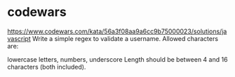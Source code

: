 # codewars
https://www.codewars.com/kata/56a3f08aa9a6cc9b75000023/solutions/javascript
Write a simple regex to validate a username. Allowed characters are:

lowercase letters,
numbers,
underscore
Length should be between 4 and 16 characters (both included).

